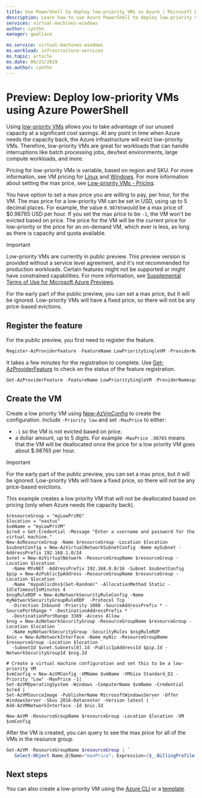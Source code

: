 ```yaml
---
title: Use PowerShell to deploy low-priority VMs in Azure | Microsoft Docs
description: Learn how to use Azure PowerShell to deploy low-priority VMs to save on costs.
services: virtual-machines-windows
author: cynthn
manager: gwallace

ms.service: virtual-machines-windows
ms.workload: infrastructure-services
ms.topic: article
ms.date: 09/23/2019
ms.author: cynthn
---
```


# Preview: Deploy low-priority VMs using Azure PowerShell


Using [low-priority VMs](low-priority-vms.md) allows you to take advantage of our unused capacity at a significant cost savings. At any point in time when Azure needs the capacity back, the Azure infrastructure will evict low-priority VMs. Therefore, low-priority VMs are great for workloads that can handle interruptions like batch processing jobs, dev/test environments, large compute workloads, and more.

Pricing for low-priority VMs is variable, based on region and SKU. For more information, see VM pricing for [Linux](https://azure.microsoft.com/en-us/pricing/details/virtual-machines/linux/) and [Windows](https://azure.microsoft.com/en-us/pricing/details/virtual-machines/windows/). For more information about setting the max price, see [Low-priority VMs - Pricing](low-priority-vms.md#pricing).

You have option to set a max price you are willing to pay, per hour, for the VM. The max price for a low-priority VM can be set in USD, using up to 5 decimal places. For example, the value `0.98765`would be a max price of $0.98765 USD per hour. If you set the max price to be `-1`, the VM won't be evicted based on price. The price for the VM will be the current price for low-priority or the price for an on-demand VM, which ever is less, as long as there is capacity and quota available.

> [!IMPORTANT]
> Low-priority VMs are currently in public preview.
> This preview version is provided without a service level agreement, and it's not recommended for production workloads. Certain features might not be supported or might have constrained capabilities. 
> For more information, see [Supplemental Terms of Use for Microsoft Azure Previews](https://azure.microsoft.com/support/legal/preview-supplemental-terms/).
>
> For the early part of the public preview, you can set a max price, but it will be ignored. Low-priority VMs will have a fixed price, so there will not be any price-based evictions.

## Register the feature

For the public preview, you first need to register the feature.

```powershell
Register-AzProviderFeature -FeatureName LowPrioritySingleVM -ProviderNamespace Microsoft.Compute
```

It takes a few minutes for the registration to complete. Use [Get-AzProviderFeature](/powershell/module/az.resources/get-azproviderfeature) to check on the status of the feature registration.

```powershell
Get-AzProviderFeature -FeatureName LowPrioritySingleVM -ProviderNamespace Microsoft.Compute
```

## Create the VM

Create a low priority VM using [New-AzVmConfig](/powershell/module/az.compute/new-azvmconfig) to create the configuration. Include `-Priority low` and set `-MaxPrice` to either:
- `-1` so the VM is not evicted based on price.
- a dollar amount, up to 5 digits. For example `-MaxPrice .98765` means that the VM will be deallocated once the price for a low priority VM goes about $.98765 per hour.

> [!IMPORTANT]
> For the early part of the public preview, you can set a max price, but it will be ignored. Low-priority VMs will have a fixed price, so there will not be any price-based evictions.


This example creates a low priority VM that will not be deallocated based on pricing (only when Azure needs the capacity back).

```azurepowershell-interactive
$resourceGroup = "myLowPriRG"
$location = "eastus"
$vmName = "myLowPriVM"
$cred = Get-Credential -Message "Enter a username and password for the virtual machine."
New-AzResourceGroup -Name $resourceGroup -Location $location
$subnetConfig = New-AzVirtualNetworkSubnetConfig -Name mySubnet -AddressPrefix 192.168.1.0/24
$vnet = New-AzVirtualNetwork -ResourceGroupName $resourceGroup -Location $location `
  -Name MYvNET -AddressPrefix 192.168.0.0/16 -Subnet $subnetConfig
$pip = New-AzPublicIpAddress -ResourceGroupName $resourceGroup -Location $location `
  -Name "mypublicdns$(Get-Random)" -AllocationMethod Static -IdleTimeoutInMinutes 4
$nsgRuleRDP = New-AzNetworkSecurityRuleConfig -Name myNetworkSecurityGroupRuleRDP  -Protocol Tcp `
  -Direction Inbound -Priority 1000 -SourceAddressPrefix * -SourcePortRange * -DestinationAddressPrefix * `
  -DestinationPortRange 3389 -Access Allow
$nsg = New-AzNetworkSecurityGroup -ResourceGroupName $resourceGroup -Location $location `
  -Name myNetworkSecurityGroup -SecurityRules $nsgRuleRDP
$nic = New-AzNetworkInterface -Name myNic -ResourceGroupName $resourceGroup -Location $location `
  -SubnetId $vnet.Subnets[0].Id -PublicIpAddressId $pip.Id -NetworkSecurityGroupId $nsg.Id

# Create a virtual machine configuration and set this to be a low-priority VM
$vmConfig = New-AzVMConfig -VMName $vmName -VMSize Standard_D1 -Priority "Low" -MaxPrice -1| `
Set-AzVMOperatingSystem -Windows -ComputerName $vmName -Credential $cred | `
Set-AzVMSourceImage -PublisherName MicrosoftWindowsServer -Offer WindowsServer -Skus 2016-Datacenter -Version latest | `
Add-AzVMNetworkInterface -Id $nic.Id

New-AzVM -ResourceGroupName $resourceGroup -Location $location -VM $vmConfig
```

After the VM is created, you can query to see the max price for all of the VMs in the resource group.

```powershell
Get-AzVM -ResourceGroupName $resourceGroup | `
   Select-Object Name,@{Name="maxPrice"; Expression={$_.BillingProfile.MaxPrice}}
```

## Next steps

You can also create a low-priority VM using the [Azure CLI](../linux/low-priority-cli.md) or a [template](../linux/low-priority-template.md).